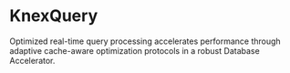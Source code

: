 # KnexQuery
Optimized real-time query processing accelerates performance through adaptive cache-aware optimization protocols in a robust Database Accelerator.
